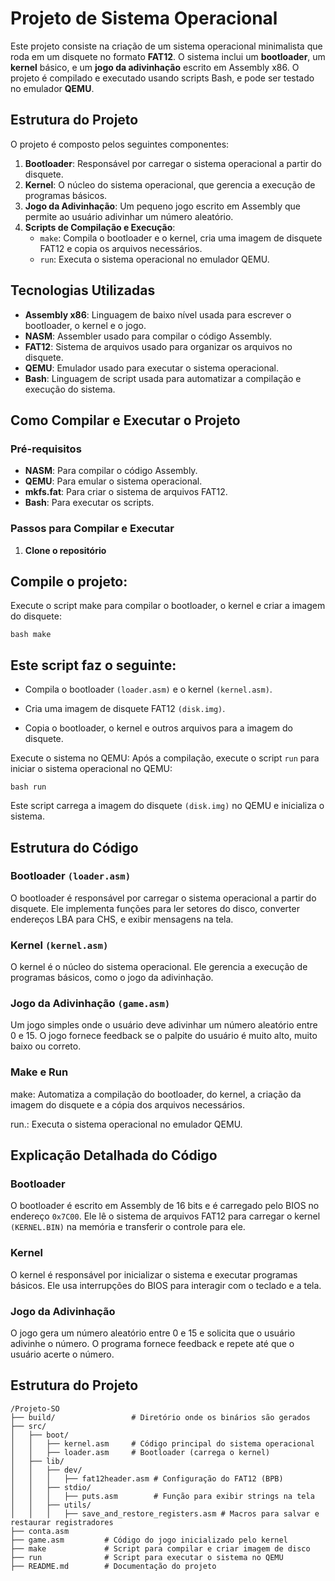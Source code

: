 # Projeto de Sistema Operacional

Este projeto consiste na criação de um sistema operacional minimalista que roda em um disquete no formato **FAT12**. O sistema inclui um **bootloader**, um **kernel** básico, e um **jogo da adivinhação** escrito em Assembly x86. O projeto é compilado e executado usando scripts Bash, e pode ser testado no emulador **QEMU**.

## Estrutura do Projeto

O projeto é composto pelos seguintes componentes:

1. **Bootloader**: Responsável por carregar o sistema operacional a partir do disquete.
2. **Kernel**: O núcleo do sistema operacional, que gerencia a execução de programas básicos.
3. **Jogo da Adivinhação**: Um pequeno jogo escrito em Assembly que permite ao usuário adivinhar um número aleatório.
4. **Scripts de Compilação e Execução**:
   - `make`: Compila o bootloader e o kernel, cria uma imagem de disquete FAT12 e copia os arquivos necessários.
   - `run`: Executa o sistema operacional no emulador QEMU.

## Tecnologias Utilizadas

- **Assembly x86**: Linguagem de baixo nível usada para escrever o bootloader, o kernel e o jogo.
- **NASM**: Assembler usado para compilar o código Assembly.
- **FAT12**: Sistema de arquivos usado para organizar os arquivos no disquete.
- **QEMU**: Emulador usado para executar o sistema operacional.
- **Bash**: Linguagem de script usada para automatizar a compilação e execução do sistema.

## Como Compilar e Executar o Projeto

### Pré-requisitos

- **NASM**: Para compilar o código Assembly.
- **QEMU**: Para emular o sistema operacional.
- **mkfs.fat**: Para criar o sistema de arquivos FAT12.
- **Bash**: Para executar os scripts.

### Passos para Compilar e Executar

1. **Clone o repositório**

## Compile o projeto:
Execute o script make para compilar o bootloader, o kernel e criar a imagem do disquete:

 ```
 bash make
 ```

## Este script faz o seguinte:

- Compila o bootloader `(loader.asm)` e o kernel `(kernel.asm)`.

- Cria uma imagem de disquete FAT12 `(disk.img)`.

- Copia o bootloader, o kernel e outros arquivos para a imagem do disquete.

Execute o sistema no QEMU:
Após a compilação, execute o script `run` para iniciar o sistema operacional no QEMU:

 ```
 bash run
 ```

Este script carrega a imagem do disquete `(disk.img)` no QEMU e inicializa o sistema.

## Estrutura do Código
### Bootloader `(loader.asm)`
O bootloader é responsável por carregar o sistema operacional a partir do disquete. Ele implementa funções para ler setores do disco, converter endereços LBA para CHS, e exibir mensagens na tela.

### Kernel `(kernel.asm)`
O kernel é o núcleo do sistema operacional. Ele gerencia a execução de programas básicos, como o jogo da adivinhação.

### Jogo da Adivinhação `(game.asm)`
Um jogo simples onde o usuário deve adivinhar um número aleatório entre 0 e 15. O jogo fornece feedback se o palpite do usuário é muito alto, muito baixo ou correto.

### Make e Run
make: Automatiza a compilação do bootloader, do kernel, a criação da imagem do disquete e a cópia dos arquivos necessários.

run.: Executa o sistema operacional no emulador QEMU.

## Explicação Detalhada do Código
### Bootloader
O bootloader é escrito em Assembly de 16 bits e é carregado pelo BIOS no endereço `0x7C00`. Ele lê o sistema de arquivos FAT12 para carregar o kernel `(KERNEL.BIN)` na memória e transferir o controle para ele.

### Kernel
O kernel é responsável por inicializar o sistema e executar programas básicos. Ele usa interrupções do BIOS para interagir com o teclado e a tela.

### Jogo da Adivinhação
O jogo gera um número aleatório entre 0 e 15 e solicita que o usuário adivinhe o número. O programa fornece feedback e repete até que o usuário acerte o número.

## Estrutura do Projeto

```plaintext
/Projeto-SO
├── build/                 # Diretório onde os binários são gerados
├── src/
│   ├── boot/
│   │   ├── kernel.asm     # Código principal do sistema operacional
│   │   ├── loader.asm     # Bootloader (carrega o kernel)
│   ├── lib/
│   │   ├── dev/
│   │   │   ├── fat12header.asm # Configuração do FAT12 (BPB)
│   │   ├── stdio/
│   │   │   ├── puts.asm        # Função para exibir strings na tela
│   │   ├── utils/
│   │   │   ├── save_and_restore_registers.asm # Macros para salvar e restaurar registradores
├── conta.asm
├── game.asm         # Código do jogo inicializado pelo kernel
├── make             # Script para compilar e criar imagem de disco
├── run              # Script para executar o sistema no QEMU
├── README.md        # Documentação do projeto
```
